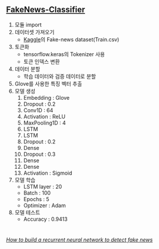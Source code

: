 ## [FakeNews-Classifier](https://colab.research.google.com/drive/1_mXtFYPXfSJtFpt1zscTRgU803tBhKUj?usp=sharing)

1. 모듈 import
2. 데이터셋 가져오기
    - [Kaggle](https://www.kaggle.com/c/fake-news/)의 Fake-news dataset(Train.csv) 
3. 토큰화
    - tensorflow.keras의 Tokenizer 사용
    - 토큰 인덱스 변환
4. 데이터 분할
    - 학습 데이터와 검증 데이터로 분할
5. Glove를 사용한 특징 벡터 추출
6. 모델 생성
      1. Embedding : Glove
      2. Dropout : 0.2
      3. Conv1D : 64
      4. Activation : ReLU
      5. MaxPooling1D : 4
      6. LSTM
      7. LSTM
      8. Dropout : 0.2
      9. Dense
      10. Dropout : 0.3
      11. Dense
      12. Dense
      13. Activation : Sigmoid
6. 모델 학습
    - LSTM layer : 20
    - Batch : 100
    - Epochs : 5
    - Optimizer : Adam
7. 모델 테스트
    - Accuracy : 0.9413

#
###### [How to build a recurrent neural network to detect fake news](https://towardsdatascience.com/how-to-build-a-recurrent-neural-network-to-detect-fake-news-35953c19cf0b)
